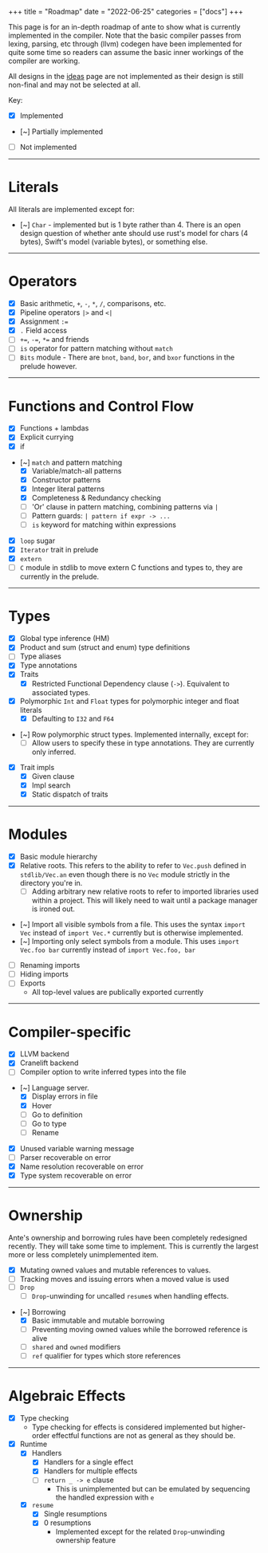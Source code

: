 +++
title = "Roadmap"
date = "2022-06-25"
categories = ["docs"]
+++

This page is for an in-depth roadmap of ante to show what is currently implemented
in the compiler. Note that the basic compiler passes from lexing, parsing, etc through
(llvm) codegen have been implemented for quite some time so readers can assume the basic
inner workings of the compiler are working.

All designs in the [ideas](/docs/ideas) page are not implemented as their design is still non-final and may
not be selected at all.

Key:
- [x] Implemented
- [~] Partially implemented
- [ ] Not implemented

---
# Literals

All literals are implemented except for:

- [~] `Char` - implemented but is 1 byte rather than 4. There is an open design question of
whether ante should use rust's model for chars (4 bytes), Swift's model (variable bytes), or something else.

---

# Operators

- [x] Basic arithmetic, `+`, `-`, `*`, `/`, comparisons, etc.
- [x] Pipeline operators `|>` and `<|`
- [x] Assignment `:=`
- [x] `.` Field access
- [ ] `+=`, `-=`, `*=` and friends
- [ ] `is` operator for pattern matching without `match`
- [ ] `Bits` module - There are `bnot`, `band`, `bor`, and `bxor` functions in the prelude however.

---
# Functions and Control Flow

- [x] Functions + lambdas
- [x] Explicit currying
- [x] if
- [~] `match` and pattern matching
  - [x] Variable/match-all patterns
  - [x] Constructor patterns
  - [x] Integer literal patterns
  - [x] Completeness & Redundancy checking
  - [ ] 'Or' clause in pattern matching, combining patterns via `|`
  - [ ] Pattern guards: `| pattern if expr -> ...`
  - [ ] `is` keyword for matching within expressions
- [x] `loop` sugar
- [x] `Iterator` trait in prelude
- [x] `extern`
- [ ] `C` module in stdlib to move extern C functions and types to, they are currently in the prelude.

---
# Types

- [x] Global type inference (HM)
- [x] Product and sum (struct and enum) type definitions
- [ ] Type aliases
- [x] Type annotations
- [x] Traits
  - [x] Restricted Functional Dependency clause (`->`). Equivalent to associated types.
- [x] Polymorphic `Int` and `Float` types for polymorphic integer and float literals
  - [x] Defaulting to `I32` and `F64`
- [~] Row polymorphic struct types. Implemented internally, except for:
  - [ ] Allow users to specify these in type annotations. They are currently only inferred.
- [x] Trait impls
  - [x] Given clause
  - [x] Impl search
  - [x] Static dispatch of traits

---
# Modules

- [x] Basic module hierarchy
- [x] Relative roots. This refers to the ability to refer to `Vec.push` defined in `stdlib/Vec.an`
even though there is no `Vec` module strictly in the directory you're in.
  - [ ] Adding arbitrary new relative roots to refer to imported libraries used within a project. This will
likely need to wait until a package manager is ironed out.
- [~] Import all visible symbols from a file. This uses the syntax `import Vec` instead of `import Vec.*` currently
but is otherwise implemented.
- [~] Importing only select symbols from a module. This uses `import Vec.foo bar` currently instead of `import Vec.foo, bar`
- [ ] Renaming imports
- [ ] Hiding imports
- [ ] Exports
  - All top-level values are publically exported currently

---
# Compiler-specific

- [x] LLVM backend
- [x] Cranelift backend
- [ ] Compiler option to write inferred types into the file
- [~] Language server.
  - [x] Display errors in file
  - [x] Hover
  - [ ] Go to definition
  - [ ] Go to type
  - [ ] Rename
- [x] Unused variable warning message
- [ ] Parser recoverable on error
- [x] Name resolution recoverable on error
- [x] Type system recoverable on error

---
# Ownership

Ante's ownership and borrowing rules have been completely redesigned recently. They
will take some time to implement. This is currently the largest more or less completely
unimplemented item.

- [x] Mutating owned values and mutable references to values.
- [ ] Tracking moves and issuing errors when a moved value is used
- [ ] `Drop`
  - [ ] `Drop`-unwinding for uncalled `resume`s when handling effects.
- [~] Borrowing
  - [x] Basic immutable and mutable borrowing
  - [ ] Preventing moving owned values while the borrowed reference is alive
  - [ ] `shared` and `owned` modifiers
  - [ ] `ref` qualifier for types which store references
---
# Algebraic Effects

- [x] Type checking
  - Type checking for effects is considered implemented but higher-order effectful functions are not as general as they should be.
- [x] Runtime
  - [x] Handlers
    - [x] Handlers for a single effect
    - [x] Handlers for multiple effects
    - [ ] `return _ -> e` clause
      - This is unimplemented but can be emulated by sequencing the handled expression with `e`
  - [x] `resume`
    - [x] Single resumptions
    - [x] 0 resumptions
      - Implemented except for the related `Drop`-unwinding ownership feature
